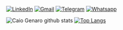 [![LinkedIn](https://img.shields.io/badge/LinkedIn-0077B5?style=for-the-badge&logo=linkedin&logoColor=white)](https://www.linkedin.com/in/caiogenaro/) [![Gmail](https://img.shields.io/badge/Gmail-D14836?style=for-the-badge&logo=gmail&logoColor=white)](mailto:caiowgcw@gmail.com) [![Telegram](https://img.shields.io/badge/Telegram-2CA5E0?style=for-the-badge&logo=telegram&logoColor=white)](https://t.me/caiowcw) [![Whatsapp](https://img.shields.io/badge/WhatsApp-25D366?style=for-the-badge&logo=whatsapp&logoColor=white)](https://api.whatsapp.com/send?phone=5561981534846&text=Fala%2C%20Guilherme!%20Vi%20seu%20Github%20e%20gostaria%20de%20conversar%20com%20voc%C3%AA.) 

![Caio Genaro github stats](http://github-readme-stats.vercel.app/api?username=caiowcw&show_icons=true&theme=dark) 
[![Top Langs](https://github-readme-stats.vercel.app/api/top-langs/?username=caiowcw&layout=compact&hide=c%23)](https://githhub.com/anuraghazra/github-readme-stats)
